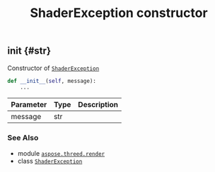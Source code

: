 ﻿---
title: ShaderException constructor
second_title: Aspose.3D for Python via .NET API References
description: 
type: docs
weight: 10
url: /aspose.threed.render/shaderexception/__init__/
is_root: false
---

## __init__ {#str}

Constructor of [`ShaderException`](/3d/python-net/aspose.threed.render/shaderexception)



```python
def __init__(self, message):
    ...
```


| Parameter | Type | Description |
| :- | :- | :- |
| message | str |  |



### See Also
* module [`aspose.threed.render`](../../)
* class [`ShaderException`](/3d/python-net/aspose.threed.render/shaderexception)
